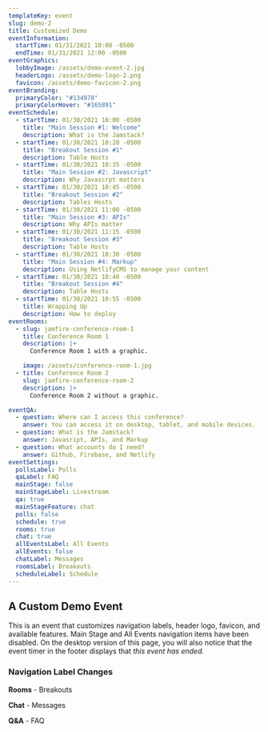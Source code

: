 ```yaml
---
templateKey: event
slug: demo-2
title: Customized Demo
eventInformation:
  startTime: 01/31/2021 10:00 -0500
  endTime: 01/31/2021 12:00 -0500
eventGraphics:
  lobbyImage: /assets/demo-event-2.jpg
  headerLogo: /assets/demo-logo-2.png
  favicon: /assets/demo-favicon-2.png
eventBranding:
  primaryColor: "#134978"
  primaryColorHover: "#165891"
eventSchedule:
  - startTime: 01/30/2021 10:00 -0500
    title: "Main Session #1: Welcome"
    description: What is the Jamstack?
  - startTime: 01/30/2021 10:20 -0500
    title: "Breakout Session #1"
    description: Table Hosts
  - startTime: 01/30/2021 10:35 -0500
    title: "Main Session #2: Javascript"
    description: Why Javascrpt matters
  - startTime: 01/30/2021 10:45 -0500
    title: "Breakout Session #2"
    description: Tables Hosts
  - startTime: 01/30/2021 11:00 -0500
    title: "Main Session #3: APIs"
    description: Why APIs matter
  - startTime: 01/30/2021 11:15 -0500
    title: "Breakout Session #3"
    description: Table Hosts
  - startTime: 01/30/2021 10:30 -0500
    title: "Main Session #4: Markup"
    description: Using NetlifyCMS to manage your content
  - startTime: 01/30/2021 10:40 -0500
    title: "Breakout Session #4"
    description: Table Hosts
  - startTime: 01/30/2021 10:55 -0500
    title: Wrapping Up
    description: How to deploy
eventRooms:
  - slug: jamfire-conference-room-1
    title: Conference Room 1
    description: |+
      Conference Room 1 with a graphic.

    image: /assets/conference-room-1.jpg
  - title: Conference Room 2
    slug: jamfire-conference-room-2
    description: |+
      Conference Room 2 without a graphic.

eventQA:
  - question: Where can I access this conference?
    answer: You can access it on desktop, tablet, and mobile devices.
  - question: What is the Jamstack?
    answer: Javasript, APIs, and Markup
  - question: What accounts do I need?
    answer: Github, Firebase, and Netlify
eventSettings:
  pollsLabel: Polls
  qaLabel: FAQ
  mainStage: false
  mainStageLabel: Livestream
  qa: true
  mainStageFeature: chat
  polls: false
  schedule: true
  rooms: true
  chat: true
  allEventsLabel: All Events
  allEvents: false
  chatLabel: Messages
  roomsLabel: Breakouts
  scheduleLabel: Schedule
---
```


## A Custom Demo Event

This is an event that customizes navigation labels, header logo, favicon, and available features. Main Stage and All Events navigation items have been disabled. On the desktop version of this page, you will also notice that the event timer in the footer displays that _this event has ended._

### Navigation Label Changes

**Rooms** - Breakouts

**Chat** - Messages

**Q&A** - FAQ
